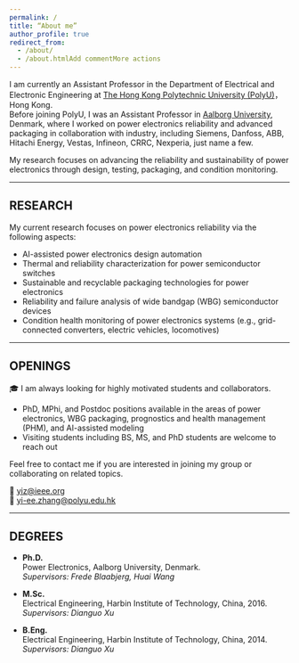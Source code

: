```yaml
---
permalink: /
title: “About me”
author_profile: true
redirect_from: 
  - /about/
  - /about.htmlAdd commentMore actions
---
```


I am currently an Assistant Professor in the Department of Electrical and Electronic Engineering at [The Hong Kong Polytechnic University (PolyU)](https://www.polyu.edu.hk/eee/people/academic-staff-and-teaching-staff/dr-zhang-yi/?sc_lang=en)，Hong Kong.  
Before joining PolyU, I was an Assistant Professor in [Aalborg University](https://www.energy.aau.dk/), Denmark, where I worked on power electronics reliability and advanced packaging in collaboration with industry, including Siemens, Danfoss, ABB, Hitachi Energy, Vestas, Infineon, CRRC, Nexperia, just name a few.

My research focuses on advancing the reliability and sustainability of power electronics through design, testing, packaging, and condition monitoring. 

---

## RESEARCH

My current research focuses on power electronics reliability via the following aspects:

- AI-assisted power electronics design automation
- Thermal and reliability characterization for power semiconductor switches
- Sustainable and recyclable packaging technologies for power electronics
- Reliability and failure analysis of wide bandgap (WBG) semiconductor devices  
- Condition health monitoring of power electronics systems (e.g., grid-connected converters, electric vehicles, locomotives)

---

## OPENINGS

🎓 I am always looking for highly motivated students and collaborators.

- PhD, MPhi, and Postdoc positions available in the areas of power electronics, WBG packaging, prognostics and health management (PHM), and AI-assisted modeling
- Visiting students including BS, MS, and PhD students are welcome to reach out

Feel free to contact me if you are interested in joining my group or collaborating on related topics.

📧 [yiz@ieee.org](mailto:yiz@ieee.org)  
📧 [yi-ee.zhang@polyu.edu.hk](mailto:yi-ee.zhang@polyu.edu.hk)

---

## DEGREES

- **Ph.D.**  
  Power Electronics, Aalborg University, Denmark.  
  *Supervisors: Frede Blaabjerg, Huai Wang*

- **M.Sc.**  
  Electrical Engineering, Harbin Institute of Technology, China, 2016.
  *Supervisors: Dianguo Xu*

- **B.Eng.**  
  Electrical Engineering, Harbin Institute of Technology, China, 2014.
  *Supervisors: Dianguo Xu*


